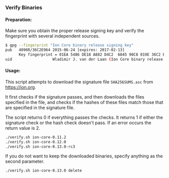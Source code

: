 ### Verify Binaries

#### Preparation:

Make sure you obtain the proper release signing key and verify the fingerprint with several independent sources.

```sh
$ gpg --fingerprint "Ion Core binary release signing key"
pub   4096R/36C2E964 2015-06-24 [expires: 2017-02-13]
      Key fingerprint = 01EA 5486 DE18 A882 D4C2  6845 90C8 019E 36C2 E964
uid                  Wladimir J. van der Laan (Ion Core binary release signing key) <laanwj@gmail.com>
```

#### Usage:

This script attempts to download the signature file `SHA256SUMS.asc` from https://ion.org.

It first checks if the signature passes, and then downloads the files specified in the file, and checks if the hashes of these files match those that are specified in the signature file.

The script returns 0 if everything passes the checks. It returns 1 if either the signature check or the hash check doesn't pass. If an error occurs the return value is 2.


```sh
./verify.sh ion-core-0.11.2
./verify.sh ion-core-0.12.0
./verify.sh ion-core-0.13.0-rc3
```

If you do not want to keep the downloaded binaries, specify anything as the second parameter.

```sh
./verify.sh ion-core-0.13.0 delete
```

